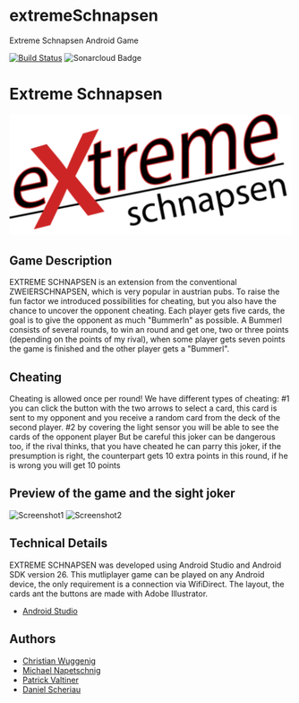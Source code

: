 # extremeSchnapsen
Extreme Schnapsen Android Game

[![Build Status](https://travis-ci.com/ChristianWuggenig/extremeSchnapsen.svg?branch=master)](https://travis-ci.com/ChristianWuggenig/extremeSchnapsen)
![Sonarcloud Badge](https://sonarcloud.io/api/project_badges/measure?project=cardfactory.com.extremeschnapsen&metric=alert_status)

# Extreme Schnapsen
![Extreme Schnapsen](https://github.com/ChristianWuggenig/extremeSchnapsen/blob/master/app/src/main/res/drawable-xxxhdpi/logo.png)

## Game Description

EXTREME SCHNAPSEN is an extension from the conventional ZWEIERSCHNAPSEN, which is very popular in austrian pubs. To raise the 
fun factor we introduced possibilities for cheating, but you also have the chance to uncover the opponent cheating. Each 
player gets five cards, the goal is to give the opponent as much "Bummerln" as possible. A Bummerl consists of several rounds, 
to win an round and get one, two or three points (depending on the points of my rival), when some player gets seven points the 
game is finished and the other player gets a "Bummerl".  


## Cheating

Cheating is allowed once per round! 
We have different types of cheating:
  #1 you can click the button with the two arrows to select a card, this card is sent to my opponent and you receive a random 
  card from the deck of the second player.
  #2 by covering the light sensor you will be able to see the cards of the opponent player
  But be careful this joker can be dangerous too, if the rival thinks, that you have cheated he can parry this joker, if the 
  presumption is right, the counterpart gets 10 extra points in this round, if he is wrong you will get 10 points 


## Preview of the game and the sight joker

![Screenshot1]()
![Screenshot2]()


## Technical Details

EXTREME SCHNAPSEN was developed using Android Studio and Android SDK version 26. This mutliplayer game can be played on any 
Android device, the only requirement is a connection via WifiDirect. The layout, the cards ant the buttons are made with Adobe 
Illustrator. 

* [Android Studio](https://developer.android.com/studio/) 

## Authors

* [Christian Wuggenig](https://github.com/ChristianWuggenig)
* [Michael Napetschnig](https://github.com/NapeStar)
* [Patrick Valtiner](https://github.com/Volte8)
* [Daniel Scheriau](https://github.com/dascheriau)
